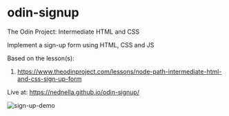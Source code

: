# odin-signup
The Odin Project: Intermediate HTML and CSS

Implement a sign-up form using HTML, CSS and JS

Based on the lesson(s):

1. https://www.theodinproject.com/lessons/node-path-intermediate-html-and-css-sign-up-form

Live at: https://nednella.github.io/odin-signup/

![sign-up-demo](https://github.com/nednella/odin-signup/assets/119449811/ef3bc157-46fc-4e3d-a4cb-5e8ffb3555e2)
